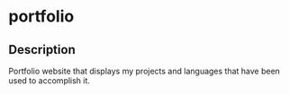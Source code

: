 # portfolio

## Description 

Portfolio website that displays my projects and languages that have been used to accomplish it.
